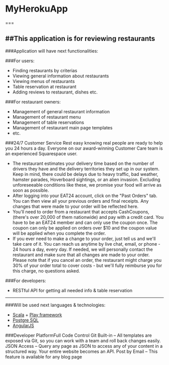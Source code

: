 # MyHerokuApp
===  

##This application is for reviewing restaurants
---
###Application will have next functionalities:

###For users:
  * Finding restaurants by criterias
  * Viewing general information about restaurants
  * Viewing menus of restaurants
  * Table reservation at restaurant
  * Adding reviews to restaurant, dishes etc.

###For restaurant owners:
  * Management of general restaurant information
  * Management of restaurant menu
  * Management of table reservations
  * Management of restaurant main page templates
  * etc.

###24/7 Customer Service
  Rest easy knowing real people are ready to help you 24 hours a day. Everyone on our award-winning Customer Care team is an experienced Squarespace user.
  * The restaurant estimates your delivery time based on the number of drivers they have and the delivery territories they set up in our system. Keep in mind, there could be delays due to heavy traffic, bad weather, hamster parades, Hoverboard sightings, or an alien invasion. Excluding unforeseeable conditions like these, we promise your food will arrive as soon as possible.
  * After logging into your EAT24 account, click on the "Past Orders" tab. You can then view all your previous orders and final receipts. Any changes that were made to your order will be reflected here.
  * You'll need to order from a restaurant that accepts CashCoupons, (there's over 20,000 of them nationwide) and pay with a credit card. You have to be an EAT24 member and can only use the coupon once. The coupon can only be applied on orders over $10 and the coupon value will be applied when you complete the order.
  * If you ever need to make a change to your order, just tell us and we'll take care of it. You can reach us anytime by live chat, email, or phone - 24 hours a day, every day. If needed, we will personally contact the restaurant and make sure that all changes are made to your order. Please note that if you cancel an order, the restaurant might charge you 30% of your order total to cover costs - but we'll fully reimburse you for this charge, no questions asked.
  
  

###For developers:
  * RESTful API for getting all needed info & table reservation

---
###Will be used next languages & technologies:
  * [Scala][] + [Play framework][]
  * [Postgre SQL][]
  * [AngularJS][]

[Scala]: http://www.scala-lang.org
[Play framework]: https://www.playframework.com
[Postgre SQL]: http://www.postgresql.org/
[AngularJS]: https://angularjs.org/

###Developer PlatformFull Code Control 
  Git Built-in – All templates are exposed via Git, so you can work with a team and roll back changes easily.
  JSON Access – Query any page as JSON to access any of your content in a structured way. Your entire website becomes an API.
  Post by Email – This feature is available for any blog page
  
